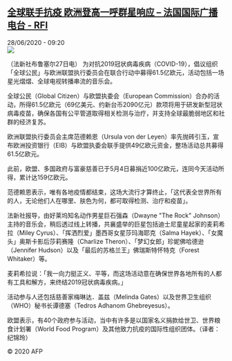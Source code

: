 <!--1593334561000-->
[全球联手抗疫 欧洲登高一呼群星响应 – 法国国际广播电台 - RFI](http://www.rfi.fr//cn/contenu/20200628-%E5%85%A8%E7%90%83%E8%81%94%E6%89%8B%E6%8A%97%E7%96%AB-%E6%AC%A7%E6%B4%B2%E7%99%BB%E9%AB%98%E4%B8%80%E5%91%BC%E7%BE%A4%E6%98%9F%E5%93%8D%E5%BA%94)
------

<div>28/06/2020 - 09:20</div><img src="https://s.rfi.fr/media/display/abcc2c24-b914-11ea-8617-005056a98db9/w:310/p:16x9/int0007b.200628152002.jpg"><div class="t-content__body u-clearfix"><div class="m-interstitial"></div><p>（法新社布鲁塞尔27日电）    为对抗2019冠状病毒疾病（COVID-19），倡议组织「全球公民」与欧洲联盟执行委员会在联合行动中募得61.5亿欧元，活动包括一场星光熠熠、全球电视转播串流的音乐会。</p><p>    全球公民（Global Citizen）与欧盟执委会（European Commission）合办的活动，所得61.5亿欧元（69亿美元、约新台币2090亿元）款项将用于研发新型冠状病毒疫苗，确保各国有公平管道取得相关检测与治疗，并支持全球最脆弱地区和社群的经济复苏。</p><p>    欧洲联盟执行委员会主席范德赖恩（Ursula von der Leyen）率先抛砖引玉，宣布欧洲投资银行（EIB）与欧盟执委会联手提供49亿欧元资金，整场活动总共募得61.5亿欧元。</p><p>    此前，欧盟、多国政府与富豪慈善已于5月4日募捐近100亿欧元，连同今天活动所得，累计达159亿欧元。</p><p>    范德赖恩表示，唯有各地疫情都结束，这场大流行才算终止，「这代表全世界所有的人，无论他们人在哪里、肤色为何，都可取得检测、治疗和疫苗」。</p><p>    法新社报导，由好莱坞知名动作男星巨石强森（Dwayne "The Rock" Johnson）主持的音乐会，稍后透过线上转播，共襄盛举的巨星包括迪士尼童星起家的麦莉希拉（Miley Cyrus）、「挥洒烈爱」墨西哥女星莎玛海耶克（Salma Hayek）、「女魔头」奥斯卡影后莎莉赛隆（Charlize Theron）、「梦幻女郎」珍妮佛哈德逊（Jennifer Hudson）以及「最后的苏格兰王」佛瑞斯特怀特克（Forest Whitaker）等。</p><p>    麦莉希拉说：「我一向力挺正义、平等，而这场活动意在确保世界各地所有的人都有工具和解方，来终结2019冠状病毒疾病。」</p><p>    活动参与人还包括慈善家梅琳达．盖兹（Melinda Gates）以及世界卫生组织（WHO）秘书长谭德塞（Tedros Adhanom Ghebreyesus）。</p><p>    欧盟表示，有40个政府参与活动，当中有许多是以国家名义捐款给世卫、世界粮食计划署（World Food Program）及其他致力抗疫的国际性组织团体。（译者：纪锦玲）</p><p class="t-copyright">© 2020 AFP</p>        </div>
